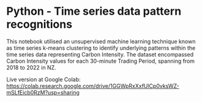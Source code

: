 # Python - Time series data pattern recognitions

This notebook utilised an unsupervised machine learning technique known as time 
series k-means clustering to identify underlying patterns within the time series data 
representing Carbon Intensity. The dataset encompassed Carbon Intensity values for each 
30-minute Trading Period, spanning from 2018 to 2022 in NZ.

Live version at Google Colab: https://colab.research.google.com/drive/1GGWpRxXxfUlCp0vksWZ-mSLfEicb0RzM?usp=sharing
